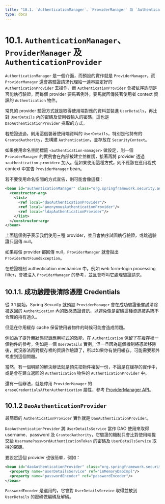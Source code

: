 ```yaml
---
title: "10.1. `AuthenticationManager`、`ProviderManager` 及 `AuthenticationProvider`"
type: docs
---
```


# 10.1. `AuthenticationManager`、`ProviderManager` 及 `AuthenticationProvider`

`AuthenticationManager` 是一個介面，而預設的實作就是 `ProviderManager`，而 `ProviderManager` 還會將驗證請求代理給一連串設定好的 `AuthenticationProvider` 去操作，而 `AuthenticationProvider` 會被依序詢問是否能執行驗證，而每個 provider 要馬丟例外，要馬就回傳裝著使用者 context 資訊的 `Authentication` 物件。

常見的 provider 驗證方式就是取得使用端對應的資料並裝進 `UserDetails`，再比對 `UserDetails` 內的密碼及使用者輸入的密碼，這也是 `DaoAuthenticationProvider` 採取的方式。

若驗證通過，則用這個裝著使用端資料的 `UserDetails`，特別是他持有的 `GrantedAuthority`，去構建 `Authentication`，並存放在 `SecurityContext`。

如果使用命名空間標籤 `<authentication-manager>` 做設定，則一個 `ProviderManager` 的實例會在內部被建立並維護，接著再將 provider 透過 `<authentication-provider>` 加入。但如果使用這種方式，則不應該在應用程式 context 中宣告 `ProviderManager` bean。

若不要使用命名空間的方式宣告，則可能會像這樣：

```xml
<bean id="authenticationManager" class="org.springframework.security.authentication.ProviderManager">
  <constructor-arg>
    <list>
      <ref local="daoAuthenticationProvider"/>
      <ref local="anonymousAuthenticationProvider"/>
      <ref local="ldapAuthenticationProvider"/>
    </list>
  </constructor-arg>
</bean>
```

上面這個例子表示我們使用三種 provider，並且會依序試圖執行驗證，或跳過驗證只回傳 null。

如果每個 provider 都回傳 null，`ProviderManager` 就會拋出 `ProviderNotFoundException`。

在驗證機制 authentication mechanism 中，例如 web form-login processing filter，會被注入 `ProviderManager` 的參考，並且會呼叫它處理驗證請求。

## 10.1.1. 成功驗證後清除憑證 Credentials

從 3.1 開始，Spring Security 就預設 `ProviderManager` 會在成功驗證後嘗試清除被返回的 `Authentication` 內的敏感憑證資訊，以避免像是密碼這種資訊被系統不合理的持有過久。

但這在你用緩存 cache 保留使用者物件的時候可能會造成問題。

例如為了提升無狀態紀錄應用程式的效能，在 `Authentication` 保留了在緩存裡一個物件的參考，例如是一個 `UserDetails` 實例，但一旦因為這個機制將憑證移除後，就沒辦法再對緩存裡的資訊作驗證了，所以如果你有使用緩存，可能需要額外考慮到這個問題。

當然，有一個明顯的解決辦法就是預先把物件複製一份，不論是在緩存的實作中，或是會在建立返回的 `Authentication` 物件的 `AuthenticationProvider` 中。

還有一個辦法，就是停用 `ProviderManager` 的 `eraseCredentialsAfterAuthentication` 屬性，參考 [ProviderManager API](https://docs.spring.io/spring-security/site/docs/5.0.7.RELEASE/api/org/springframework/security/authentication/ProviderManager.html)。

## 10.1.2 `DaoAuthenticationProvider`

最簡單的 `AuthenticationProvider` 實作就是 `DaoAuthenticationProvider`。

`DaoAuthenticationProvider` 將 `UserDetailsService` 當作 DAO 使用來取得 username、password 及 `GrantedAuthority`，它驗證的機制只會比對使用端提交給 `UsernamePasswordAuthenticationToken` 的密碼及 `UserDetailsService` 取得的密碼。

要設定這個 provider 也很簡單，例如：

```xml
<bean id="daoAuthenticationProvider" class="org.springframework.security.authentication.dao.DaoAuthenticationProvider">
  <property name="userDetailsService" ref="inMemoryDaoImpl"/>
  <property name="passwordEncoder" ref="passwordEncoder"/>
</bean>
```

`PasswordEncoder` 是選用的，它會對 `UserDetailsService` 取得並放到 `UserDetails` 的密碼做編碼及解碼。